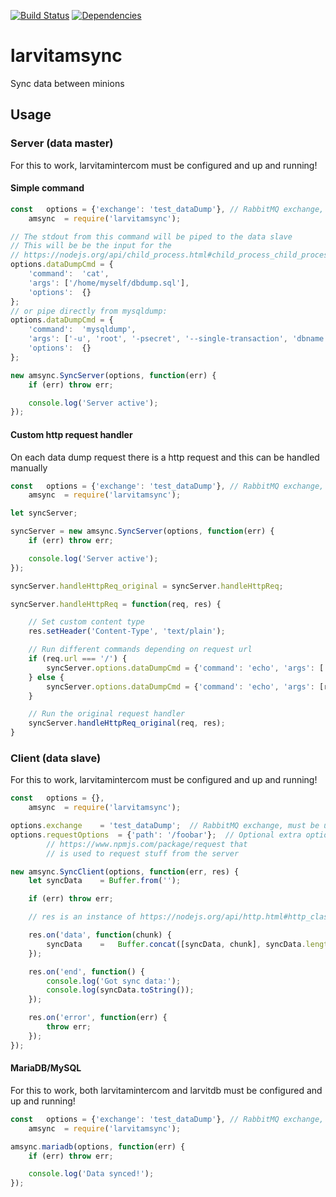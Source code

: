[![Build Status](https://travis-ci.org/larvit/larvitamsync.svg?branch=master)](https://travis-ci.org/larvit/larvitamsync) [![Dependencies](https://david-dm.org/larvit/larvitamsync.svg)](https://david-dm.org/larvit/larvitamsync.svg)

# larvitamsync

Sync data between minions

## Usage

### Server (data master)

For this to work, larvitamintercom must be configured and up and running!

#### Simple command

```javascript
const	options	= {'exchange': 'test_dataDump'}, // RabbitMQ exchange, must be unique on the queue
	amsync	= require('larvitamsync');

// The stdout from this command will be piped to the data slave
// This will be be the input for the
// https://nodejs.org/api/child_process.html#child_process_child_process_spawn_command_args_options
options.dataDumpCmd = {
	'command':	'cat',
	'args':	['/home/myself/dbdump.sql'],
	'options':	{}
};
// or pipe directly from mysqldump:
options.dataDumpCmd = {
	'command':	'mysqldump',
	'args':	['-u', 'root', '-psecret', '--single-transaction', 'dbname', 'table1', 'table2'],
	'options':	{}
};

new amsync.SyncServer(options, function(err) {
	if (err) throw err;

	console.log('Server active');
});
```

#### Custom http request handler

On each data dump request there is a http request and this can be handled manually

```javascript
const	options	= {'exchange': 'test_dataDump'}, // RabbitMQ exchange, must be unique on the queue
	amsync	= require('larvitamsync');

let	syncServer;

syncServer = new amsync.SyncServer(options, function(err) {
	if (err) throw err;

	console.log('Server active');
});

syncServer.handleHttpReq_original = syncServer.handleHttpReq;

syncServer.handleHttpReq = function(req, res) {

	// Set custom content type
	res.setHeader('Content-Type', 'text/plain');

	// Run different commands depending on request url
	if (req.url === '/') {
		syncServer.options.dataDumpCmd = {'command': 'echo', 'args': ['blergh']};
	} else {
		syncServer.options.dataDumpCmd = {'command': 'echo', 'args': [req.url]};
	}

	// Run the original request handler
	syncServer.handleHttpReq_original(req, res);
}
```

### Client (data slave)

For this to work, larvitamintercom must be configured and up and running!

```javascript
const	options	= {},
	amsync	= require('larvitamsync');

options.exchange	= 'test_dataDump';	// RabbitMQ exchange, must be unique on the queue
options.requestOptions	= {'path': '/foobar'};	// Optional extra options to
		// https://www.npmjs.com/package/request that
		// is used to request stuff from the server

new amsync.SyncClient(options, function(err, res) {
	let	syncData	= Buffer.from('');

	if (err) throw err;

	// res is an instance of https://nodejs.org/api/http.html#http_class_http_incomingmessage

	res.on('data', function(chunk) {
		syncData	=	Buffer.concat([syncData, chunk], syncData.length + chunk.length);
	});

	res.on('end', function() {
		console.log('Got sync data:');
		console.log(syncData.toString());
	});

	res.on('error', function(err) {
		throw err;
	});
});
```

#### MariaDB/MySQL

For this to work, both larvitamintercom and larvitdb must be configured and up and running!

```javascript
const	options	= {'exchange': 'test_dataDump'}, // RabbitMQ exchange, must be unique on the queue
	amsync	= require('larvitamsync');

amsync.mariadb(options, function(err) {
	if (err) throw err;

	console.log('Data synced!');
});
```

